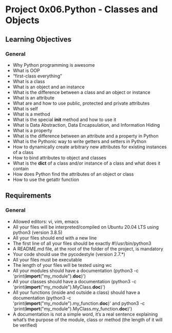 # Project 0x06.Python - Classes and Objects

## Learning Objectives

### General

*    Why Python programming is awesome
*    What is OOP
*    “first-class everything”
*    What is a class
*    What is an object and an instance
*    What is the difference between a class and an object or instance
*    What is an attribute
*    What are and how to use public, protected and private attributes
*    What is self
*    What is a method
*    What is the special __init__ method and how to use it
*    What is Data Abstraction, Data Encapsulation, and Information Hiding
*    What is a property
*    What is the difference between an attribute and a property in Python
*    What is the Pythonic way to write getters and setters in Python
*    How to dynamically create arbitrary new attributes for existing instances of a class
*    How to bind attributes to object and classes
*    What is the __dict__ of a class and/or instance of a class and what does it contain
*    How does Python find the attributes of an object or class
*    How to use the getattr function

## Requirements

### General

*    Allowed editors: vi, vim, emacs
*    All your files will be interpreted/compiled on Ubuntu 20.04 LTS using python3 (version 3.8.5)
*    All your files should end with a new line
*    The first line of all your files should be exactly #!/usr/bin/python3
*    A README.md file, at the root of the folder of the project, is mandatory
*    Your code should use the pycodestyle (version 2.7.*)
*    All your files must be executable
*    The length of your files will be tested using wc
*    All your modules should have a documentation (python3 -c 'print(__import__("my_module").__doc__)')
*    All your classes should have a documentation (python3 -c 'print(__import__("my_module").MyClass.__doc__)')
*    All your functions (inside and outside a class) should have a documentation (python3 -c 'print(__import__("my_module").my_function.__doc__)' and python3 -c 'print(__import__("my_module").MyClass.my_function.__doc__)')
*    A documentation is not a simple word, it’s a real sentence explaining what’s the purpose of the module, class or method (the length of it will be verified)

